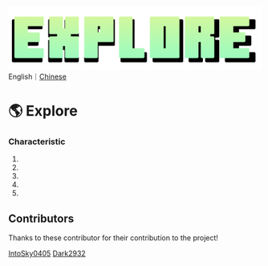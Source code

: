 ![LOGO%5BNEW%5D.png](https://github.com/IntoSky0405/Explore-Minecraft-Modpack/blob/main/LOGO%5BNEW%5D.png?raw=true)
English｜[Chinese](https://github.com/IntoSky0405/Explore-Minecraft-Modpack/blob/main/README_CN.md "Chinese")

# 🌎 Explore
### Characteristic
1.
2.
3.
4.
5.

## Contributors
Thanks to these contributor for their contribution to the project!

[IntoSky0405](https://github.com/IntoSky0405 "IntoSky0405")
[Dark2932](https://github.com/Dark2932 "Dark2932")
